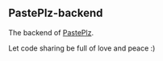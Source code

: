 ## PastePlz-backend

The backend of [PastePlz](https://github.com/Nikaidou-Shinku/PastePlz).

Let code sharing be full of love and peace :)
